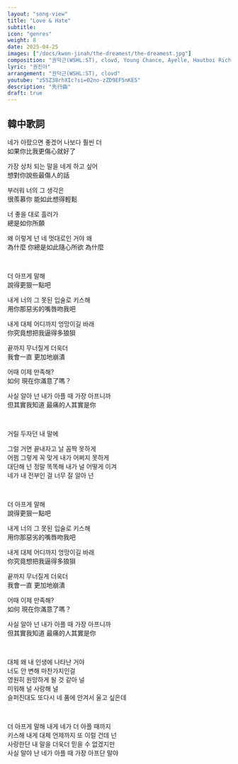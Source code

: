 ```yaml
---
layout: "song-view"
title: "Love & Hate"
subtitle: 
icon: "genres"
weight: 8
date: 2025-04-25
images: ["/docs/kwon-jinah/the-dreamest/the-dreamest.jpg"]
composition: "권덕근(WSHL:ST), clovd, Young Chance, Ayelle, Hautboi Rich "
lyric: "권진아"
arrangement: "권덕근(WSHL:ST), clovd"
youtube: "z5SZ38rhXIc?si=O2no-zZD9EF5nKE5"
description: "先行曲"
draft: true
---
```


## 韓中歌詞

네가 아팠으면 좋겠어 나보다 훨씬 더  
如果你比我更傷心就好了  

가장 상처 되는 말을 네게 하고 싶어  
想對你說些最傷人的話

부러워 너의 그 생각은  
很羨慕你 能如此想得輕鬆

너 좋을 대로 흘러가  
總是如你所願  

왜 이렇게 넌 네 멋대로인 거야 왜  
為什麼 你總是如此隨心所欲 為什麼

</br>

더 아프게 말해  
說得更狠一點吧  

내게 너의 그 못된 입술로 키스해  
用你那惡劣的嘴唇吻我吧  

내게 대체 어디까지 엉망이길 바래  
你究竟想把我逼得多狼狽  

끝까지 무너질게 더욱더  
我會一直 更加地崩潰  

어때 이제 만족해?  
如何 現在你滿意了嗎？  

사실 알아 넌 내가 아플 때 가장 아프니까  
但其實我知道 最痛的人其實是你  

</br>

거릴 두자던 내 말에  

그럴 거면 끝내자고 날 꼼짝 못하게  
어쩜 그렇게 꼭 맞게 내가 어쩌지 못하게  
대단해 넌 정말 똑똑해 내가 널 어떻게 이겨  
네가 내 전부인 걸 너무 잘 알아 넌  

</br>

더 아프게 말해  
說得更狠一點吧  

내게 너의 그 못된 입술로 키스해  
用你那惡劣的嘴唇吻我吧  

내게 대체 어디까지 엉망이길 바래  
你究竟想把我逼得多狼狽  

끝까지 무너질게 더욱더  
我會一直 更加地崩潰  

어때 이제 만족해?  
如何 現在你滿意了嗎？  

사실 알아 넌 내가 아플 때 가장 아프니까  
但其實我知道 最痛的人其實是你  

</br>

대체 왜 내 인생에 나타난 거야  
너도 안 변해 마찬가지인걸  
영원히 원망하게 될 것 같아 널  
미워해 널 사랑해 널  
슬퍼진대도 또다시 네 품에 안겨서 울고 싶은데  

</br>

더 아프게 말해 내게 네가 더 아플 때까지  
키스해 내게 대체 언제까지 또 이럴 건데 넌  
사랑한단 내 말을 더욱더 믿을 수 없겠지만  
사실 말야 난 네가 아플 때 가장 아프단 말야  
